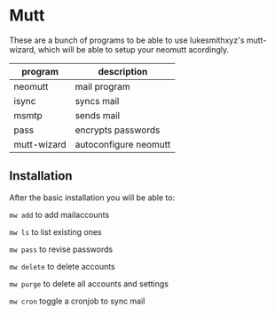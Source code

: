 # Mutt
These are a bunch of programs to be able to use lukesmithxyz's mutt-wizard,
which will be able to setup your neomutt acordingly.

| program     | description           |
| ----------- | --------------------- |
| neomutt     | mail program          |
| isync       | syncs mail            |
| msmtp       | sends mail            |
| pass        | encrypts passwords    |
| mutt-wizard | autoconfigure neomutt |

## Installation
After the basic installation you will be able to:

``` mw add ``` to add mailaccounts

``` mw ls ``` to list existing ones

``` mw pass ``` to revise passwords

``` mw delete ``` to delete accounts

``` mw purge ``` to delete all accounts and settings

``` mw cron ``` toggle a cronjob to sync mail
